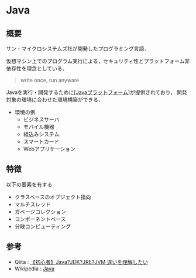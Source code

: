 # Java

## 概要
サン・マイクロシステムズ社が開発したプログラミング言語．

仮想マシン上でのプログラム実行による，セキュリティ性とプラットフォーム非依存性を理念としている．
> write once, run anyware

Javaを実行・開発するために[[Javaプラットフォーム]]が提供されており，
開発対象の環境に合わせた環境構築ができる．
- 環境の例
  - ビジネスサーバ
  - モバイル機器
  - 組込みシステム
  - スマートカード
  - Webアプリケーション

## 特徴
以下の要素を有する
- クラスベースのオブジェクト指向
- マルチスレッド
- ガベージコレクション
- コンポーネントベース
- 分散コンピューティング

## 参考
- Qiita : [【初心者】Java?JDK?JRE?JVM 違いを理解したい](https://qiita.com/keomo/items/a814a36be95033c14207)
- Wikipedia : [Java](https://ja.wikipedia.org/wiki/Java)

[//begin]: # "Autogenerated link references for markdown compatibility"
[Javaプラットフォーム]: Java%E3%83%97%E3%83%A9%E3%83%83%E3%83%88%E3%83%95%E3%82%A9%E3%83%BC%E3%83%A0.md "Javaプラットフォーム"
[//end]: # "Autogenerated link references"